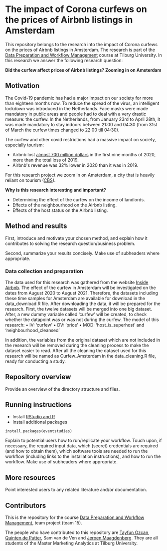 # The impact of Corona curfews on the prices of Airbnb listings in Amsterdam

This repository belongs to the research into the impact of Corona curfews on the prices of Airbnb listings in Amsterdam. The research is part of the [Data Preparation and Workflow Management](https://dprep.hannesdatta.com) course at Tilburg University. In this research we answer the following research question:

**Did the curfew affect prices of Airbnb listings? Zooming in on Amsterdam**

## Motivation

The Covid-19 pandemic has had a major impact on our society for more than eighteen months now. To reduce the spread of the virus, an intelligent lockdown was introduced in the Netherlands. Face masks were made mandatory in public areas and people had to deal with a very drastic measure: the curfew. In the Netherlands, from January 23rd to April 28th, it was made mandatory to stay indoors between 21:00 and 04:30 (from 31st of March the curfew times changed to 22:00 till 04:30). 

The curfew and other covid restrictions had a massive impact on society, especially tourism:
- Airbnb lost [almost 700 million dollars](https://fortune.com/2020/11/16/airbnb-ipo-initial-public-offering-coronavirus-impact/) in the first nine months of 2020, more than the total loss of 2019.
- Airbnb's revenue was 32% lower in 2020 than it was in 2019. 

For this research project we zoom in on Amsterdam, a city that is heavily reliant on tourism ([CBS](https://www.cbs.nl/nl-nl/longread/aanvullende-statistische-diensten/2021/toerismerekeningen-gemeente-amsterdam-2017-2019-?onepage=true)).

**Why is this research interesting and important?**
- Determining the effect of the curfew on the income of landlords.
- Effects of the neighbourhood on the Airbnb listing.
- Effects of the host status on the Airbnb listing.

## Method and results

First, introduce and motivate your chosen method, and explain how it contributes to solving the research question/business problem.

Second, summarize your results concisely. Make use of subheaders where appropriate.

### Data collection and preparation

The data used for this research was gathered from the website [Inside Airbnb](http://insideairbnb.com/get-the-data.html). The effect of the curfew in Amsterdam will be investigated on the dates from August  2020 to August 2021. Therefore, the datasets including these time samples for Amsterdam are available for download in the data_download.R file. After downloading the data, it will be prepared for the research. First, the twelve datasets will be merged into one big dataset. After, a new dummy variable called ‘curfew’ will be created, to check whether the datapoint was or was not during the curfew. The model of this research:
•	IV: ‘curfew’
•	DV: ‘price’
•	MOD: ‘host_is_superhost’ and ‘neighbourhood_cleansed’

In addition, the variables from the original dataset which are not included in the research will be removed during the cleaning process to make the dataset easier to read. After all the cleaning the dataset used for this research will be named as Curfew_Amsterdam in the data_cleaning.R file, ready for conducting a study.

## Repository overview

Provide an overview of the directory structure and files.

## Running instructions

- Install [RStudio and R](https://tilburgsciencehub.com/get/r)
- Install additional packages

```
install.packages(eventstudies)
```

Explain to potential users how to run/replicate your workflow. Touch upon, if necessary, the required input data, which (secret) credentials are required (and how to obtain them), which software tools are needed to run the workflow (including links to the installation instructions), and how to run the workflow. Make use of subheaders where appropriate.

## More resources

Point interested users to any related literature and/or documentation.

## Contributors 

This is the repository for the course [Data Preparation and Workflow Management](https://dprep.hannesdatta.com), team project (team 15).

The people who have contributed to this repository are [Tayfun Ozcan](https://github.com/tayfunozcan), [Quinten de Putter](https://github.com/QuintendePutter), Sam van de Ven and [Jeroen Maagdenberg](https://github.com/jeroenmaagdenberg). They are all students of the Master Marketing Analytics at Tilburg University.
